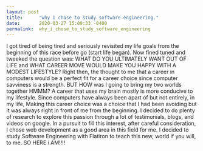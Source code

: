 ```yaml
---
layout: post
title:      "why I chose to study software engineering."
date:       2020-03-27 15:09:33 -0400
permalink:  why_i_chose_to_study_software_engineering
---
```


 I got tired of being tired and seriously revisited my life goals from the beginning of this race before go (start life began). Now fined tuned and tweeked the question was: WHAT DO YOU ULTIMATELY WANT OUT OF LIFE and WHAT CAREER MOVE WOULD MAKE YOU HAPPY WITH A MODEST LIFESTYLE?    Right then, the thought to me that a career in computers would be a perfect fit for a career choice since computer savviness is a strength.  BUT HOW was I going to bring my two worlds together HMMM?   A career that uses my brain mostly is more conducive to my lifestyle. Since computers have always been apart of but not entirely, in my life, Making this career choice was a choice that I had been avoiding but it was always right in front of me from the beginning. I decided to do plenty of research to explore this passion through a lot of testimonials, blogs, and videos on google.  In a pursuit to fill this interest, after careful consideration, I chose web development as a good area in this field for me.  I decided to study Software Engineering with Flatiron to teach this new, world if you will, to me. SO HERE i AM!!!!
